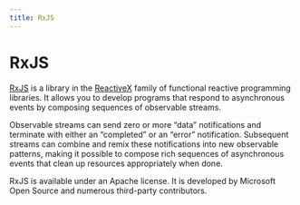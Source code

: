 ```yaml
---
title: RxJS
---
```


# RxJS

[RxJS](https://github.com/Reactive-Extensions/RxJS) is a library in the [ReactiveX](http://reactivex.io/) family of functional reactive programming libraries. It allows you to develop programs that respond to asynchronous events by composing sequences of observable streams.

Observable streams can send zero or more “data” notifications and terminate with either an “completed” or an “error” notification. Subsequent streams can combine and remix these notifications into new observable patterns, making it possible to compose rich sequences of asynchronous events that clean up resources appropriately when done.

RxJS is available under an Apache license. It is developed by Microsoft Open Source and numerous third-party contributors.

